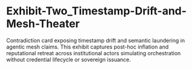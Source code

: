 # Exhibit-Two_Timestamp-Drift-and-Mesh-Theater
Contradiction card exposing timestamp drift and semantic laundering in agentic mesh claims. This exhibit captures post-hoc inflation and reputational retreat across institutional actors simulating orchestration without credential lifecycle or sovereign issuance.
